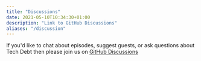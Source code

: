 ```yaml
---
title: "Discussions"
date: 2021-05-10T10:34:30+01:00
description: "Link to GitHub Discussions"
aliases: "/discussion"
---
```


If you'd like to chat about episodes, suggest guests, or ask questions about Tech Debt then please join us on [GitHub Discussions](https://github.com/Tech-Debt-Burndown/TDBwebsite/discussions)